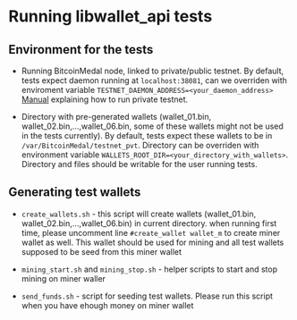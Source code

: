 # Running libwallet_api tests

## Environment for the tests
* Running BitcoinMedal node, linked to private/public testnet.
  By default, tests expect daemon running at ```localhost:38081```,
  can we overriden with enviroment variable ```TESTNET_DAEMON_ADDRESS=<your_daemon_address>```
  [Manual](https://github.com/BitcoinMedal/private-testnet) explaining how to run private testnet.

* Directory with pre-generated wallets
  (wallet_01.bin, wallet_02.bin,...,wallet_06.bin, some of these wallets might not be used in the tests currently). 
  By default, tests expect these wallets to be in ```/var/BitcoinMedal/testnet_pvt```.
  Directory can be overriden with environment variable ```WALLETS_ROOT_DIR=<your_directory_with_wallets>```.
  Directory and files should be writable for the user running tests.


## Generating test wallets
* ```create_wallets.sh``` - this script will create wallets (wallet_01.bin, wallet_02.bin,...,wallet_06.bin) in current directory. 
  when running first time, please uncomment line ```#create_wallet wallet_m``` to create miner wallet as well. 
  This wallet should be used for mining and all test wallets supposed to be seed from this miner wallet

* ```mining_start.sh``` and ```mining_stop.sh``` - helper scripts to start and stop mining on miner waller

* ```send_funds.sh``` - script for seeding test wallets. Please run this script when you have ehough money on miner wallet

